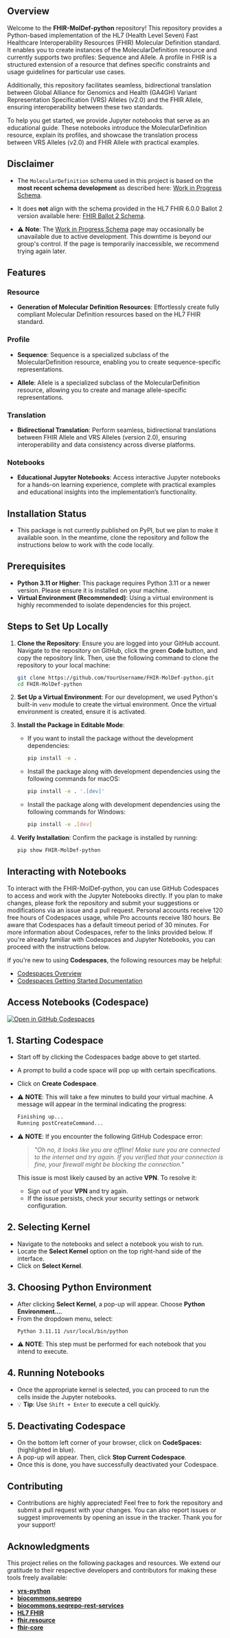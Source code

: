 ## Overview

Welcome to the  **FHIR-MolDef-python** repository! This repository provides a Python-based implementation of the HL7 (Health Level Seven) Fast Healthcare Interoperability Resources (FHIR) Molecular Definition standard. It enables you to create instances of the MolecularDefinition resource and currently supports two profiles: Sequence and Allele. A profile in FHIR is a structured extension of a resource that defines specific constraints and usage guidelines for particular use cases.

Additionally, this repository facilitates seamless, bidirectional translation between Global Alliance for Genomics and Health (GA4GH) Variant Representation Specification (VRS) Alleles (v2.0) and the FHIR Allele, ensuring interoperability between these two standards.

To help you get started, we provide Jupyter notebooks that serve as an educational guide. These notebooks introduce the MolecularDefinition resource, explain its profiles, and showcase the translation process between VRS Alleles (v2.0) and FHIR Allele with practical examples.


## Disclaimer

* The `MolecularDefinition` schema used in this project is based on the **most recent schema development** as described here: [Work in Progress Schema](https://build.fhir.org/branches/cg-im-moldef_work_in_progress_2/moleculardefinition.html).  

* It does **not** align with the schema provided in the HL7 FHIR 6.0.0 Ballot 2 version available here: [FHIR Ballot 2 Schema](https://hl7.org/fhir/6.0.0-ballot2/moleculardefinition.html).  

* ⚠️ **Note**: The [Work in Progress Schema](https://build.fhir.org/branches/cg-im-moldef_work_in_progress_2/moleculardefinition.html) page may occasionally be unavailable due to active development. This downtime is beyond our group's control. If the page is temporarily inaccessible, we recommend trying again later.


## Features

### Resource
* **Generation of Molecular Definition Resources**: Effortlessly create fully compliant Molecular Definition resources based on the HL7 FHIR standard.

### Profile
* **Sequence**: Sequence is a specialized subclass of the MolecularDefinition resource, enabling you to create sequence-specific representations.

* **Allele**: Allele is a specialized subclass of the MolecularDefinition resource, allowing you to create and manage allele-specific representations.

### Translation
* **Bidirectional Translation**: Perform seamless, bidirectional translations between FHIR Allele and VRS Alleles (version 2.0), ensuring interoperability and data consistency across diverse platforms.

### Notebooks
* **Educational Jupyter Notebooks**: Access interactive Jupyter notebooks for a hands-on learning experience, complete with practical examples and educational insights into the implementation’s functionality.

## Installation Status

* This package is not currently published on PyPI, but we plan to make it available soon. In the meantime, clone the repository and follow the instructions below to work with the code locally.

## Prerequisites

* **Python 3.11 or Higher**: This package requires Python 3.11 or a newer version. Please ensure it is installed on your machine.
* **Virtual Environment (Recommended)**: Using a virtual environment is highly recommended to isolate dependencies for this project.

## Steps to Set Up Locally

1. **Clone the Repository**:
   Ensure you are logged into your GitHub account. Navigate to the repository on GitHub, click the green **Code** button, and copy the repository link. Then, use the following command to clone the repository to your local machine:

   ```bash
   git clone https://github.com/YourUsername/FHIR-MolDef-python.git
   cd FHIR-MolDef-python
   ```

2. **Set Up a Virtual Environment**:
   For our development, we used Python's built-in `venv` module to create the virtual environment. Once the virtual environment is created, ensure it is activated.

3. **Install the Package in Editable Mode**:
   - If you want to install the package without the development dependencies:
     ```bash
     pip install -e .
     ```

   - Install the package along with development dependencies using the following commands for macOS:
     ```bash
     pip install -e . '.[dev]'
     ```

   - Install the package along with development dependencies using the following commands for Windows:
     ```bash
     pip install -e .[dev]
     ```

4. **Verify Installation**:
   Confirm the package is installed by running:
   ```bash
   pip show FHIR-MolDef-python
   ```


## Interacting with Notebooks
To interact with the FHIR-MolDef-python, you can use GitHub Codespaces to access and work with the Jupyter Notebooks directly. If you plan to make changes, please fork the repository and submit your suggestions or modifications via an issue and a pull request. Personal accounts receive 120 free hours of Codespaces usage, while Pro accounts receive 180 hours. Be aware that Codespaces has a default timeout period of 30 minutes. For more information about Codespaces, refer to the links provided below. If you're already familiar with Codespaces and Jupyter Notebooks, you can proceed with the instructions below.

If you're new to using **Codespaces**, the following resources may be helpful:
* [Codespaces Overview](https://docs.github.com/en/codespaces/overview)
* [Codespaces Getting Started Documentation](https://docs.github.com/en/codespaces/getting-started/quickstart)



## Access Notebooks (Codespace)

[![Open in GitHub Codespaces](https://github.com/codespaces/badge.svg)](https://github.com/codespaces/new?hide_repo_select=true&ref=main&repo=905915041)

## 1. Starting Codespace
* Start off by clicking the Codespaces badge above to get started.
* A prompt to build a code space will pop up with certain specifications.
* Click on **Create Codespace**.
* ⚠️ **NOTE**: This will take a few minutes to build your virtual machine. A message will appear in the terminal indicating the progress:
    ```bash
    Finishing up...
    Running postCreateCommand...
    ```
* ⚠️ **NOTE**: If you encounter the following GitHub Codespace error:

    > _"Oh no, it looks like you are offline! Make sure you are connected to the internet and try again. If you verified that your connection is fine, your firewall might be blocking the connection."_

    This issue is most likely caused by an active **VPN**. To resolve it:
    
    * Sign out of your **VPN** and try again.
    * If the issue persists, check your security settings or network configuration.

## 2. Selecting Kernel
* Navigate to the notebooks and select a notebook you wish to run.
* Locate the **Select Kernel** option on the top right-hand side of the interface.
* Click on **Select Kernel**.

## 3. Choosing Python Environment
* After clicking **Select Kernel**, a pop-up will appear. Choose **Python Environment...**.
* From the dropdown menu, select:
    ```plaintext
    Python 3.11.11 /usr/local/bin/python
    ```
* ⚠️ **NOTE**: This step must be performed for each notebook that you intend to execute.

## 4. Running Notebooks
* Once the appropriate kernel is selected, you can proceed to run the cells inside the Jupyter notebooks.
* 💡 **Tip**: Use `Shift + Enter` to execute a cell quickly.

## 5. Deactivating Codespace
* On the bottom left corner of your browser, click on **CodeSpaces:** (highlighted in blue).
* A pop-up will appear. Then, click **Stop Current Codespace**.
* Once this is done, you have successfully deactivated your Codespace.

## Contributing

* Contributions are highly appreciated! Feel free to fork the repository and submit a pull request with your changes. You can also report issues or suggest improvements by opening an issue in the tracker. Thank you for your support!

## Acknowledgments

This project relies on the following packages and resources. We extend our gratitude to their respective developers and contributors for making these tools freely available:

* **[vrs-python](https://github.com/ga4gh/vrs-python)**
* **[biocommons.seqrepo](https://github.com/biocommons/biocommons.seqrepo)**
* **[biocommons.seqrepo-rest-services](https://github.com/biocommons/seqrepo-rest-service)**
* **[HL7 FHIR](https://hl7.org/fhir/6.0.0-ballot2/moleculardefinition.html)**
* **[fhir.resource](https://github.com/nazrulworld/fhir.resources)**
* **[fhir-core](https://github.com/nazrulworld/fhir-core)**